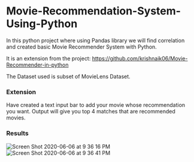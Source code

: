# Movie-Recommendation-System-Using-Python
 In this python project where using Pandas library we will find correlation and created basic Movie Recommender System with Python.
 
It is an extension from the project: https://github.com/krishnaik06/Movie-Recommender-in-python

The Dataset used is subset of MovieLens Dataset.

### Extension
Have created a text input bar to add your movie whose recommendation you want. Output will give you top 4 matches that are recommended movies.

### Results
![Screen Shot 2020-06-06 at 9 36 16 PM](https://user-images.githubusercontent.com/15246084/83949017-fdefa080-a83e-11ea-9b21-9c278a8dea45.png)
![Screen Shot 2020-06-06 at 9 36 41 PM](https://user-images.githubusercontent.com/15246084/83949019-ffb96400-a83e-11ea-9607-3d1dbf5c3769.png)

